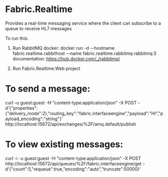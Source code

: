 # Fabric.Realtime
Provides a real-time messaging service where the client can subscribe to a queue to receive HL7 messages

To run this:
1. Run RabbitMQ docker:
docker run -d --hostname fabric.realtime.rabbithost --name fabric.realtime.rabbitmq rabbitmq:3
documentation: https://hub.docker.com/_/rabbitmq/

2. Run Fabric.Realtime.Web project


# To send a message:
curl -u guest:guest -H "content-type:application/json" -X POST -d'{"properties":{"delivery_mode":2},"routing_key":"fabric.interfaceengine","payload":"HI","payload_encoding":"string"}' http://localhost:15672/api/exchanges/%2F/amq.default/publish

# To view existing messages:
curl -i -u guest:guest -H "content-type:application/json" -X POST http://localhost:15672/api/queues/%2F/fabric.interfaceengine/get -d'{"count":5,"requeue":true,"encoding":"auto","truncate":50000}'
